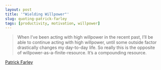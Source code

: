 ```yaml
---
layout: post
title: '"Wielding Willpower"'
slug: quoting-patrick-farley
tags: [productivity, motivation, willpower]
---
```


> When I’ve been acting with high willpower in the recent past, I’ll be able to continue acting with high willpower, until some outside factor drastically changes my day-to-day life. So really this is the opposite of willpower-as-a-finite-resource. It’s a compounding resource.

[Patrick Farley](https://patrickdfarley.com/wielding-willpower/)